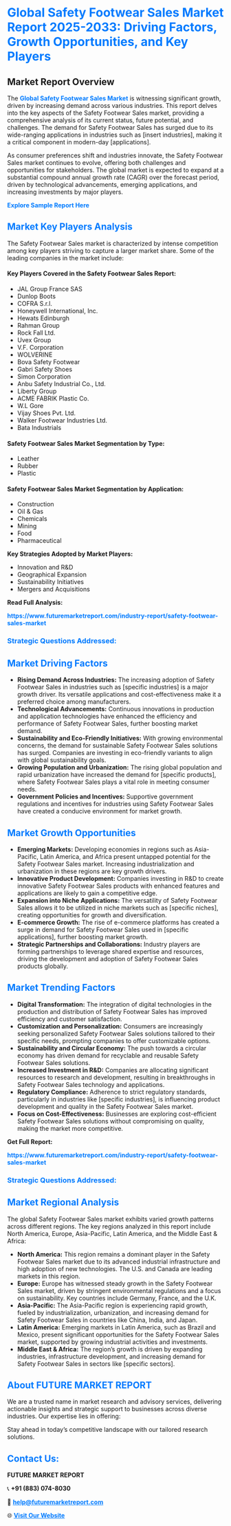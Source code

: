 <h1 style="color: #007BFF;">Global Safety Footwear Sales Market Report 2025-2033: Driving Factors, Growth Opportunities, and Key Players</h1>

<section id="overview">
<h2>Market Report Overview</h2>
<p>The <a href="https://www.futuremarketreport.com/industry-report/safety-footwear-sales-market" style="color: #007BFF; text-decoration: none;"><strong>Global Safety Footwear Sales Market</strong></a> is witnessing significant growth, driven by increasing demand across various industries. This report delves into the key aspects of the Safety Footwear Sales market, providing a comprehensive analysis of its current status, future potential, and challenges. The demand for Safety Footwear Sales has surged due to its wide-ranging applications in industries such as [insert industries], making it a critical component in modern-day [applications].</p>
<p>As consumer preferences shift and industries innovate, the Safety Footwear Sales market continues to evolve, offering both challenges and opportunities for stakeholders. The global market is expected to expand at a substantial compound annual growth rate (CAGR) over the forecast period, driven by technological advancements, emerging applications, and increasing investments by major players.</p>
</section>

<section id="overview">
<p><a href="https://www.futuremarketreport.com/request-sample/reportId=109503" style="color: #007BFF; text-decoration: none;"><strong>Explore Sample Report Here</strong></a></p>
</section>

<section id="key-players">
<h2 style="color: #007BFF;">Market Key Players Analysis</h2>
<p>The Safety Footwear Sales market is characterized by intense competition among key players striving to capture a larger market share. Some of the leading companies in the market include:</p>
<h4>Key Players Covered in the Safety Footwear Sales Report:</h4>
<ul><li>JAL Group France SAS</li><li>Dunlop Boots</li><li>COFRA S.r.l.</li><li>Honeywell International, Inc.</li><li>Hewats Edinburgh</li><li>Rahman Group</li><li>Rock Fall Ltd.</li><li>Uvex Group</li><li>V.F. Corporation</li><li>WOLVERINE</li><li>Bova Safety Footwear</li><li>Gabri Safety Shoes</li><li>Simon Corporation</li><li>Anbu Safety Industrial Co., Ltd.</li><li>Liberty Group</li><li>ACME FABRIK Plastic Co.</li><li>W.L Gore</li><li>Vijay Shoes Pvt. Ltd.</li><li>Walker Footwear Industries Ltd.</li><li>Bata Industrials</li></ul>
<h4>Safety Footwear Sales Market Segmentation by Type:</h4>
<ul><li>Leather</li><li>Rubber</li><li>Plastic</li></ul>

<h4>Safety Footwear Sales Market Segmentation by Application:</h4>
<ul><li>Construction</li><li>Oil &amp; Gas</li><li>Chemicals</li><li>Mining</li><li>Food</li><li>Pharmaceutical</li></ul>
<p><strong>Key Strategies Adopted by Market Players:</strong></p>
<ul>
<li>Innovation and R&D</li>
<li>Geographical Expansion</li>
<li>Sustainability Initiatives</li>
<li>Mergers and Acquisitions</li>
</ul>
</section>

<section>
<p><strong>Read Full Analysis: </strong></p><a href="https://www.futuremarketreport.com/industry-report/safety-footwear-sales-market" style="color: #007BFF; text-decoration: none;"><strong>https://www.futuremarketreport.com/industry-report/safety-footwear-sales-market</strong></a>
<h3 style="color: #007BFF;">Strategic Questions Addressed:</h3>
</section>

<section id="driving-factors">
<h2 style="color: #007BFF;">Market Driving Factors</h2>
<ul>
<li><strong>Rising Demand Across Industries:</strong> The increasing adoption of Safety Footwear Sales in industries such as [specific industries] is a major growth driver. Its versatile applications and cost-effectiveness make it a preferred choice among manufacturers.</li>
<li><strong>Technological Advancements:</strong> Continuous innovations in production and application technologies have enhanced the efficiency and performance of Safety Footwear Sales, further boosting market demand.</li>
<li><strong>Sustainability and Eco-Friendly Initiatives:</strong> With growing environmental concerns, the demand for sustainable Safety Footwear Sales solutions has surged. Companies are investing in eco-friendly variants to align with global sustainability goals.</li>
<li><strong>Growing Population and Urbanization:</strong> The rising global population and rapid urbanization have increased the demand for [specific products], where Safety Footwear Sales plays a vital role in meeting consumer needs.</li>
<li><strong>Government Policies and Incentives:</strong> Supportive government regulations and incentives for industries using Safety Footwear Sales have created a conducive environment for market growth.</li>
</ul>
</section>

<section id="growth-opportunities">
<h2 style="color: #007BFF;">Market Growth Opportunities</h2>
<ul>
<li><strong>Emerging Markets:</strong> Developing economies in regions such as Asia-Pacific, Latin America, and Africa present untapped potential for the Safety Footwear Sales market. Increasing industrialization and urbanization in these regions are key growth drivers.</li>
<li><strong>Innovative Product Development:</strong> Companies investing in R&D to create innovative Safety Footwear Sales products with enhanced features and applications are likely to gain a competitive edge.</li>
<li><strong>Expansion into Niche Applications:</strong> The versatility of Safety Footwear Sales allows it to be utilized in niche markets such as [specific niches], creating opportunities for growth and diversification.</li>
<li><strong>E-commerce Growth:</strong> The rise of e-commerce platforms has created a surge in demand for Safety Footwear Sales used in [specific applications], further boosting market growth.</li>
<li><strong>Strategic Partnerships and Collaborations:</strong> Industry players are forming partnerships to leverage shared expertise and resources, driving the development and adoption of Safety Footwear Sales products globally.</li>
</ul>
</section>

<section id="trending-factors">
<h2 style="color: #007BFF;">Market Trending Factors</h2>
<ul>
<li><strong>Digital Transformation:</strong> The integration of digital technologies in the production and distribution of Safety Footwear Sales has improved efficiency and customer satisfaction.</li>
<li><strong>Customization and Personalization:</strong> Consumers are increasingly seeking personalized Safety Footwear Sales solutions tailored to their specific needs, prompting companies to offer customizable options.</li>
<li><strong>Sustainability and Circular Economy:</strong> The push towards a circular economy has driven demand for recyclable and reusable Safety Footwear Sales solutions.</li>
<li><strong>Increased Investment in R&D:</strong> Companies are allocating significant resources to research and development, resulting in breakthroughs in Safety Footwear Sales technology and applications.</li>
<li><strong>Regulatory Compliance:</strong> Adherence to strict regulatory standards, particularly in industries like [specific industries], is influencing product development and quality in the Safety Footwear Sales market.</li>
<li><strong>Focus on Cost-Effectiveness:</strong> Businesses are exploring cost-efficient Safety Footwear Sales solutions without compromising on quality, making the market more competitive.</li>
</ul>
</section>

<section>
<p><strong>Get Full Report: </strong></p><a href="https://www.futuremarketreport.com/industry-report/safety-footwear-sales-market" style="color: #007BFF; text-decoration: none;"><strong>https://www.futuremarketreport.com/industry-report/safety-footwear-sales-market</strong></a>
<h3 style="color: #007BFF;">Strategic Questions Addressed:</h3>
</section>


<section id="regional-analysis">
<h2 style="color: #007BFF;">Market Regional Analysis</h2>
<p>The global Safety Footwear Sales market exhibits varied growth patterns across different regions. The key regions analyzed in this report include North America, Europe, Asia-Pacific, Latin America, and the Middle East & Africa:</p>
<ul>
<li><strong>North America:</strong> This region remains a dominant player in the Safety Footwear Sales market due to its advanced industrial infrastructure and high adoption of new technologies. The U.S. and Canada are leading markets in this region.</li>
<li><strong>Europe:</strong> Europe has witnessed steady growth in the Safety Footwear Sales market, driven by stringent environmental regulations and a focus on sustainability. Key countries include Germany, France, and the U.K.</li>
<li><strong>Asia-Pacific:</strong> The Asia-Pacific region is experiencing rapid growth, fueled by industrialization, urbanization, and increasing demand for Safety Footwear Sales in countries like China, India, and Japan.</li>
<li><strong>Latin America:</strong> Emerging markets in Latin America, such as Brazil and Mexico, present significant opportunities for the Safety Footwear Sales market, supported by growing industrial activities and investments.</li>
<li><strong>Middle East & Africa:</strong> The region’s growth is driven by expanding industries, infrastructure development, and increasing demand for Safety Footwear Sales in sectors like [specific sectors].</li>
</ul>
</section>

<footer>
<h2 style="color: #007BFF;">About FUTURE MARKET REPORT</h2>
<p>We are a trusted name in market research and advisory services, delivering actionable insights and strategic support to businesses across diverse industries. Our expertise lies in offering:</p>

<p>Stay ahead in today’s competitive landscape with our tailored research solutions.</p>

<h2 style="color: #007BFF;">Contact Us:</h2>
<p><strong>FUTURE MARKET REPORT</strong></p>
<p>📞 <strong>+91 (883) 074-8030</strong></p>
<p>📧 <strong><a href="mailto:help@futuremarketreport.com" style="color: #007BFF;">help@futuremarketreport.com</a></strong></p>
<p>🌐 <strong><a href="https://www.futuremarketreport.com/" style="color: #007BFF;">Visit Our Website</a></strong></p>
</footer>